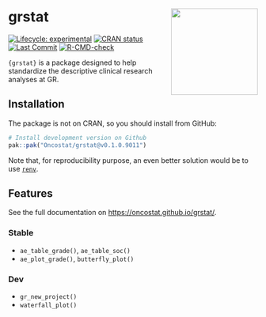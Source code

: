 
<!-- README.md is generated from README.Rmd. Please edit that file -->

# grstat <a href='https://Oncostat.github.io/grstat/'><img src='man/figures/logo.png' align="right" height="175" /></a>

<!-- badges: start -->

[![Lifecycle: experimental](https://img.shields.io/badge/lifecycle-experimental-orange.svg)](https://lifecycle.r-lib.org/articles/stages.html#experimental)
[![CRAN status](https://www.r-pkg.org/badges/version/grstat)](https://CRAN.R-project.org/package=grstat)
[![Last Commit](https://img.shields.io/github/last-commit/Oncostat/grstat)](https://github.com/Oncostat/grstat)
[![R-CMD-check](https://github.com/Oncostat/grstat/actions/workflows/check-standard.yaml/badge.svg?branch=main)](https://github.com/Oncostat/grstat/actions/workflows/check-standard.yaml)
<!-- badges: end -->

`{grstat}` is a package designed to help standardize the descriptive clinical research analyses at GR.

## Installation

The package is not on CRAN, so you should install from GitHub:

``` r
# Install development version on Github
pak::pak("Oncostat/grstat@v0.1.0.9011")
```

Note that, for reproducibility purpose, an even better solution would be
to use [`renv`](https://rstudio.github.io/renv/articles/renv.html).

## Features

See the full documentation on https://oncostat.github.io/grstat/.

### Stable

- `ae_table_grade()`, `ae_table_soc()`
- `ae_plot_grade()`, `butterfly_plot()`

### Dev

- `gr_new_project()`
- `waterfall_plot()`
